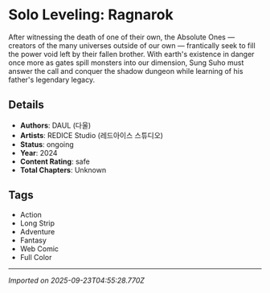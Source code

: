 # Solo Leveling: Ragnarok

After witnessing the death of one of their own, the Absolute Ones — creators of the many universes outside of our own — frantically seek to fill the power void left by their fallen brother. With earth's existence in danger once more as gates spill monsters into our dimension, Sung Suho must answer the call and conquer the shadow dungeon while learning of his father's legendary legacy.

## Details
- **Authors**: DAUL (다울)
- **Artists**: REDICE Studio (레드아이스 스튜디오)
- **Status**: ongoing
- **Year**: 2024
- **Content Rating**: safe
- **Total Chapters**: Unknown

## Tags
- Action
- Long Strip
- Adventure
- Fantasy
- Web Comic
- Full Color

---
*Imported on 2025-09-23T04:55:28.770Z*
